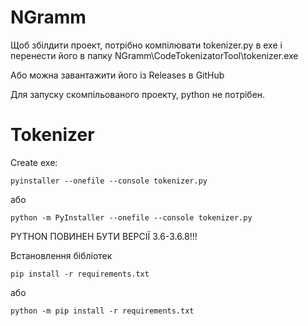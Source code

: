 ﻿# NGramm

Щоб збілдити проект, потрібно компілювати tokenizer.py в exe
і перенести його в папку NGramm\CodeTokenizatorTool\tokenizer.exe

Або можна завантажити його із Releases в GitHub

Для запуску скомпільованого проекту, python не потрібен.

# Tokenizer

Create exe:
```
pyinstaller --onefile --console tokenizer.py
```
або 

```
python -m PyInstaller --onefile --console tokenizer.py
```

PYTHON ПОВИНЕН БУТИ ВЕРСІЇ 3.6-3.6.8!!!


Встановлення бібліотек

```
pip install -r requirements.txt
```
або
```
python -m pip install -r requirements.txt
```